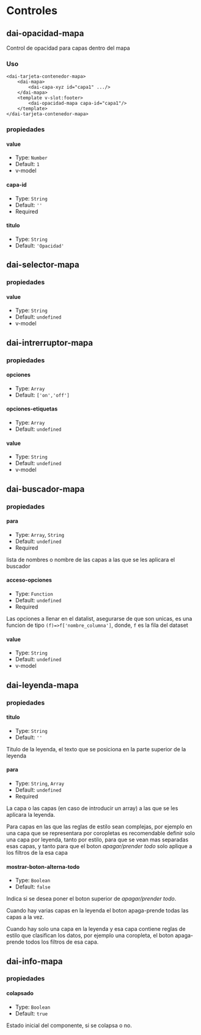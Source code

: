 # Controles

## dai-opacidad-mapa

Control de opacidad para capas dentro del mapa
### Uso

```html{6}
<dai-tarjeta-contenedor-mapa>
    <dai-mapa>
        <dai-capa-xyz id="capa1" .../>
    </dai-mapa>
    <template v-slot:footer>
        <dai-opacidad-mapa capa-id="capa1"/>
    </template>
</dai-tarjeta-contenedor-mapa>

```

### propiedades 
#### value
- Type: `Number`
- Default: `1`
- v-model

#### capa-id
- Type: `String`
- Default: `''`
- Required

#### titulo

- Type: `String`
- Default: `'Opacidad'`

## dai-selector-mapa

### propiedades

#### value
- Type: `String`
- Default: `undefined`
- v-model

## dai-intrerruptor-mapa

### propiedades

#### opciones

- Type: `Array`
- Default: `['on','off']`


#### opciones-etiquetas

- Type: `Array`
- Default: `undefined`

#### value 

- Type: `String`
- Default: `undefined`
- v-model

## dai-buscador-mapa

### propiedades

#### para

- Type: `Array`, `String`
- Default: `undefined`
- Required

lista de nombres o nombre de las capas a las que se les aplicara el buscador

#### acceso-opciones 

- Type: `Function`
- Default: `undefined`
- Required

Las opciones a llenar en el datalist, asegurarse de que son unicas, es una funcion de tipo `(f)=>f['nombre_columna']`, donde, `f` es la fila del dataset 

#### value
- Type: `String`
- Default: `undefined`
- v-model

## dai-leyenda-mapa

### propiedades

#### titulo

- Type: `String`
- Default: `''`

Titulo de la leyenda, el texto que se posiciona en la parte superior de la leyenda

#### para

- Type: `String`, `Array`
- Default: `undefined`
- Required

La capa o las capas (en caso de introducir un array) a las que se les aplicara la leyenda.

Para capas en las que las reglas de estilo sean complejas, por ejemplo en una capa que se representara por coropletas es recomendable definir solo una capa por leyenda, tanto por estilo, para que se vean mas separadas esas capas, y tanto para que el boton *apagar/prender todo* solo aplique a los  filtros de la esa capa

#### mostrar-boton-alterna-todo

- Type: `Boolean`
- Default: `false`

Indica si se desea poner el boton superior de *apagar/prender todo*. 

Cuando hay varias capas en la leyenda el boton apaga-prende todas las capas a la vez.

Cuando hay solo una capa en la leyenda y esa capa contiene reglas de estilo que clasifican los datos, por ejemplo una coropleta, el boton apaga-prende todos los filtros de esa capa.

## dai-info-mapa

### propiedades
#### colapsado

- Type: `Boolean`
- Default: `true`

Estado inicial del componente, si se colapsa o no.